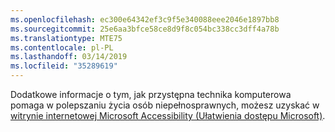 ```yaml
---
ms.openlocfilehash: ec300e64342ef3c9f5e340088eee2046e1897bb8
ms.sourcegitcommit: 25e6aa3bfce58ce8d9f8c054bc338cc3dff4a78b
ms.translationtype: MTE75
ms.contentlocale: pl-PL
ms.lasthandoff: 03/14/2019
ms.locfileid: "35289619"
---
```

Dodatkowe informacje o tym, jak przystępna technika komputerowa pomaga w polepszaniu życia osób niepełnosprawnych, możesz uzyskać w [witrynie internetowej Microsoft Accessibility (Ułatwienia dostępu Microsoft)](http://go.microsoft.com/fwlink/?LinkId=8431).